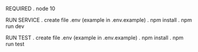 REQUIRED
  . node 10

RUN SERVICE
  . create file .env (example in .env.example)
  . npm install
  . npm run dev

RUN TEST
  . create file .env (example in .env.example)
  . npm install
  . npm run test
